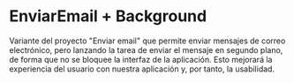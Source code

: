 # EnviarEmail + Background
 Variante del proyecto "Enviar email" que permite enviar mensajes de correo electrónico, pero lanzando la tarea de enviar el mensaje en segundo plano, de forma que no se bloquee la interfaz de la aplicación.  Esto mejorará la experiencia del usuario con nuestra aplicación y, por tanto, la usabilidad.
